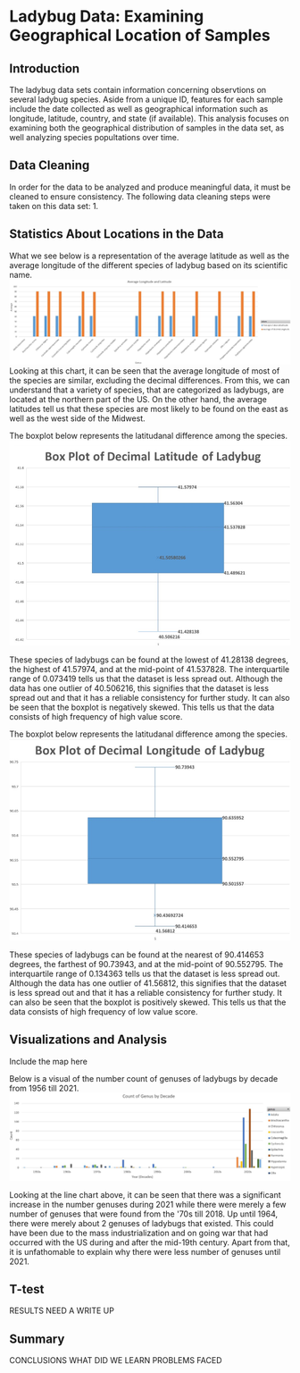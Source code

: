 # Ladybug Data: Examining Geographical Location of Samples
## Introduction
The ladybug data sets contain information concerning observtions on several ladybug species. Aside from a unique ID, features for each sample include the date collected as well as geographical information such as longitude, latitude, country, and state (if available). This analysis focuses on examining both the geographical distribution of samples in the data set, as well analyzing species popultations over time. 

## Data Cleaning
In order for the data to be analyzed and produce meaningful data, it must be cleaned to ensure consistency. The following data cleaning steps were taken on this data set: 
1. 

## Statistics About Locations in the Data

What we see below is a representation of the average latitude as well as the average longitude of the different species of ladybug based on its scientific name.
![average longitude and latitude](Visualizations/average_longlat.jpg)
Looking at this chart, it can be seen that the average longitude of most of the species are similar, excluding the decimal differences. From this, we can understand that a variety of species, that are categorized as ladybugs, are located at the northern part of the US. On the other hand, the average latitudes tell us that these species are most likely to be found on the east as well as the west side of the Midwest.      

The boxplot below represents the latitudanal difference among the species.
![Boxplot for latitude](Visualizations/box_latitude.jpg)

These species of ladybugs can be found at the lowest of 41.28138 degrees, the highest of 41.57974, and at the mid-point of 41.537828. The interquartile range of 0.073419 tells us that the dataset is less spread out. Although the data has one outlier of 40.506216, this signifies that the dataset is less spread out and that it has a reliable consistency for further study. It can also be seen that the boxplot is negatively skewed. This tells us that the data consists of high frequency of high value score.

The boxplot below represents the latitudanal difference among the species.
![Boxplot for longitude](Visualizations/box_longitude.jpg)

These species of ladybugs can be found at the nearest of 90.414653 degrees, the farthest of 90.73943, and at the mid-point of 90.552795. The interquartile range of 0.134363 tells us that the dataset is less spread out. Although the data has one outlier of 41.56812, this signifies that the dataset is less spread out and that it has a reliable consistency for further study. It can also be seen that the boxplot is positively skewed. This tells us that the data consists of high frequency of low value score.
 
## Visualizations and Analysis
Include the map here

Below is a visual of the number count of genuses of ladybugs by decade from 1956 till 2021. 
![genus count by decade](Visualizations/genus_count_decade.jpg)

Looking at the line chart above, it can be seen that there was a significant increase in the number genuses during 2021 while there were merely a few number of genuses that were found from the '70s till 2018. Up until 1964, there were merely about 2 genuses of ladybugs that existed. This could have been due to the mass industrialization and on going war that had occurred with the US during and after the mid-19th century. Apart from that, it is unfathomable to explain why there were less number of genuses until 2021. 


## T-test


RESULTS NEED A WRITE UP
## Summary
CONCLUSIONS
WHAT DID WE LEARN
PROBLEMS FACED
